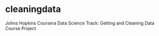 cleaningdata
============

Johns Hopkins Coursera Data Science Track: Getting and Cleaning Data Course Project
